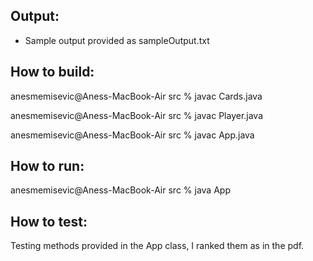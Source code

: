 ## Output:

- Sample output provided as sampleOutput.txt

## How to build:

anesmemisevic@Aness-MacBook-Air src % javac Cards.java

anesmemisevic@Aness-MacBook-Air src % javac Player.java

anesmemisevic@Aness-MacBook-Air src % javac App.java

## How to run:

anesmemisevic@Aness-MacBook-Air src % java App 

## How to test:

Testing methods provided in the App class,
I ranked them as in the pdf.
